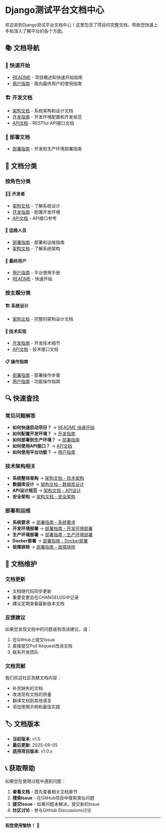 # Django测试平台文档中心

欢迎来到Django测试平台文档中心！这里包含了项目的完整文档，帮助您快速上手和深入了解平台的各个方面。

## 📚 文档导航

### 🚀 快速开始
- [README](../README.md) - 项目概述和快速开始指南
- [用户指南](user-guide/README.md) - 面向最终用户的使用指南

### 🏗️ 开发文档
- [架构文档](development/ARCHITECTURE.md) - 系统架构和设计文档
- [开发指南](development/DEVELOPMENT.md) - 开发环境配置和开发规范
- [API文档](api/README.md) - RESTful API接口文档

### 🚀 部署文档
- [部署指南](deployment/DEPLOYMENT.md) - 开发和生产环境部署指南

## 📖 文档分类

### 按角色分类

#### 👨‍💻 开发者
- [架构文档](development/ARCHITECTURE.md) - 了解系统设计
- [开发指南](development/DEVELOPMENT.md) - 配置开发环境
- [API文档](api/README.md) - API接口参考

#### 🔧 运维人员
- [部署指南](deployment/DEPLOYMENT.md) - 部署和运维指南
- [架构文档](development/ARCHITECTURE.md) - 了解系统架构

#### 👥 最终用户
- [用户指南](user-guide/README.md) - 平台使用手册
- [README](../README.md) - 快速开始

### 按主题分类

#### 🏗️ 系统设计
- [架构文档](development/ARCHITECTURE.md) - 完整的架构设计文档

#### 🔧 技术实现
- [开发指南](development/DEVELOPMENT.md) - 开发技术细节
- [API文档](api/README.md) - 技术接口文档

#### 📋 操作指南
- [部署指南](deployment/DEPLOYMENT.md) - 部署操作步骤
- [用户指南](user-guide/README.md) - 功能操作指南

## 🔍 快速查找

### 常见问题解答
- **如何快速启动项目？** → [README 快速开始](../README.md#快速开始)
- **如何配置开发环境？** → [开发指南](development/DEVELOPMENT.md)
- **如何部署到生产环境？** → [部署指南](deployment/DEPLOYMENT.md#生产环境部署)
- **如何使用API接口？** → [API文档](api/README.md)
- **如何使用平台功能？** → [用户指南](user-guide/README.md)

### 技术架构相关
- **系统整体架构** → [架构文档 - 技术架构](development/ARCHITECTURE.md#技术架构)
- **数据库设计** → [架构文档 - 数据库设计](development/ARCHITECTURE.md#数据库设计)
- **API设计规范** → [架构文档 - API设计](development/ARCHITECTURE.md#api设计)
- **安全架构** → [架构文档 - 安全架构](development/ARCHITECTURE.md#安全架构)

### 部署和运维
- **系统要求** → [部署指南 - 系统要求](deployment/DEPLOYMENT.md#系统要求)
- **开发环境部署** → [部署指南 - 开发环境部署](deployment/DEPLOYMENT.md#开发环境部署)
- **生产环境部署** → [部署指南 - 生产环境部署](deployment/DEPLOYMENT.md#生产环境部署)
- **Docker部署** → [部署指南 - Docker部署](deployment/DEPLOYMENT.md#docker部署)
- **故障排除** → [部署指南 - 故障排除](deployment/DEPLOYMENT.md#故障排除)

## 📝 文档维护

### 文档更新
- 文档随代码同步更新
- 重要变更会在CHANGELOG中记录
- 建议定期查看最新版本文档

### 反馈建议
如果您发现文档中的问题或有改进建议，请：
1. 在GitHub上提交Issue
2. 直接提交Pull Request改进文档
3. 联系开发团队

### 文档贡献
我们欢迎社区贡献文档内容：
- 补充缺失的文档
- 改进现有文档的质量
- 翻译文档到其他语言
- 添加使用示例和最佳实践

## 🏷️ 文档版本

- **当前版本**: v1.0
- **最后更新**: 2025-09-05
- **适用项目版本**: v1.0.x

## 📞 获取帮助

如果您在使用过程中遇到问题：

1. **查看文档** - 首先查看相关文档章节
2. **搜索Issue** - 在GitHub项目中搜索类似问题
3. **提交Issue** - 如果问题未解决，提交新的Issue
4. **社区讨论** - 参与GitHub Discussions讨论

---

**祝您使用愉快！** 🎉